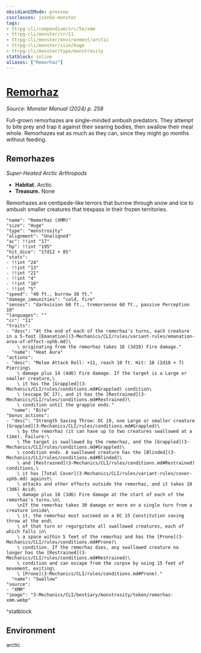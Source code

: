 ```yaml
---
obsidianUIMode: preview
cssclasses: json5e-monster
tags:
- ttrpg-cli/compendium/src/5e/xmm
- ttrpg-cli/monster/cr/11
- ttrpg-cli/monster/environment/arctic
- ttrpg-cli/monster/size/huge
- ttrpg-cli/monster/type/monstrosity
statblock: inline
aliases: ["Remorhaz"]
---
```

# [Remorhaz](3-Mechanics\CLI\bestiary\monstrosity/remorhaz-xmm.md)
*Source: Monster Manual (2024) p. 258*  

Full-grown remorhazes are single-minded ambush predators. They attempt to bite prey and trap it against their searing bodies, then swallow their meal whole. Remorhazes eat as much as they can, since they might go months without feeding.

## Remorhazes

*Super-Heated Arctic Arthropods*

- **Habitat.** Arctic  
- **Treasure.** None  

Remorhazes are centipede-like terrors that burrow through snow and ice to ambush smaller creatures that trespass in their frozen territories.

```statblock
"name": "Remorhaz (XMM)"
"size": "Huge"
"type": "monstrosity"
"alignment": "Unaligned"
"ac": !!int "17"
"hp": !!int "195"
"hit_dice": "17d12 + 85"
"stats":
- !!int "24"
- !!int "13"
- !!int "21"
- !!int "4"
- !!int "10"
- !!int "5"
"speed": "40 ft., burrow 30 ft."
"damage_immunities": "cold, fire"
"senses": "darkvision 60 ft., tremorsense 60 ft., passive Perception 10"
"languages": ""
"cr": "11"
"traits":
- "desc": "At the end of each of the remorhaz's turns, each creature in a 5-foot [Emanation](3-Mechanics/CLI/rules/variant-rules/emanation-area-of-effect-xphb.md)\
    \ originating from the remorhaz takes 16 (3d10) Fire damage."
  "name": "Heat Aura"
"actions":
- "desc": "Melee Attack Roll: +11, reach 10 ft. Hit: 18 (2d10 + 7) Piercing\
    \ damage plus 14 (4d6) Fire damage. If the target is a Large or smaller creature,\
    \ it has the [Grappled](3-Mechanics/CLI/rules/conditions.md#Grappled) condition\
    \ (escape DC 17), and it has the [Restrained](3-Mechanics/CLI/rules/conditions.md#Restrained)\
    \ condition until the grapple ends."
  "name": "Bite"
"bonus_actions":
- "desc": "Strength Saving Throw: DC 19, one Large or smaller creature [Grappled](3-Mechanics/CLI/rules/conditions.md#Grappled)\
    \ by the remorhaz (it can have up to two creatures swallowed at a time). Failure:\
    \ The target is swallowed by the remorhaz, and the [Grappled](3-Mechanics/CLI/rules/conditions.md#Grappled)\
    \ condition ends. A swallowed creature has the [Blinded](3-Mechanics/CLI/rules/conditions.md#Blinded)\
    \ and [Restrained](3-Mechanics/CLI/rules/conditions.md#Restrained) conditions,\
    \ it has [Total Cover](3-Mechanics/CLI/rules/variant-rules/cover-xphb.md) against\
    \ attacks and other effects outside the remorhaz, and it takes 10 (3d6) Acid\
    \ damage plus 10 (3d6) Fire damage at the start of each of the remorhaz's turns.\n\
    \nIf the remorhaz takes 30 damage or more on a single turn from a creature inside\
    \ it, the remorhaz must succeed on a DC 15 Constitution saving throw at the end\
    \ of that turn or regurgitate all swallowed creatures, each of which falls in\
    \ a space within 5 feet of the remorhaz and has the [Prone](3-Mechanics/CLI/rules/conditions.md#Prone)\
    \ condition. If the remorhaz dies, any swallowed creature no longer has the [Restrained](3-Mechanics/CLI/rules/conditions.md#Restrained)\
    \ condition and can escape from the corpse by using 15 feet of movement, exiting\
    \ [Prone](3-Mechanics/CLI/rules/conditions.md#Prone)."
  "name": "Swallow"
"source":
- "XMM"
"image": "3-Mechanics/CLI/bestiary/monstrosity/token/remorhaz-xmm.webp"
```
^statblock

## Environment

arctic